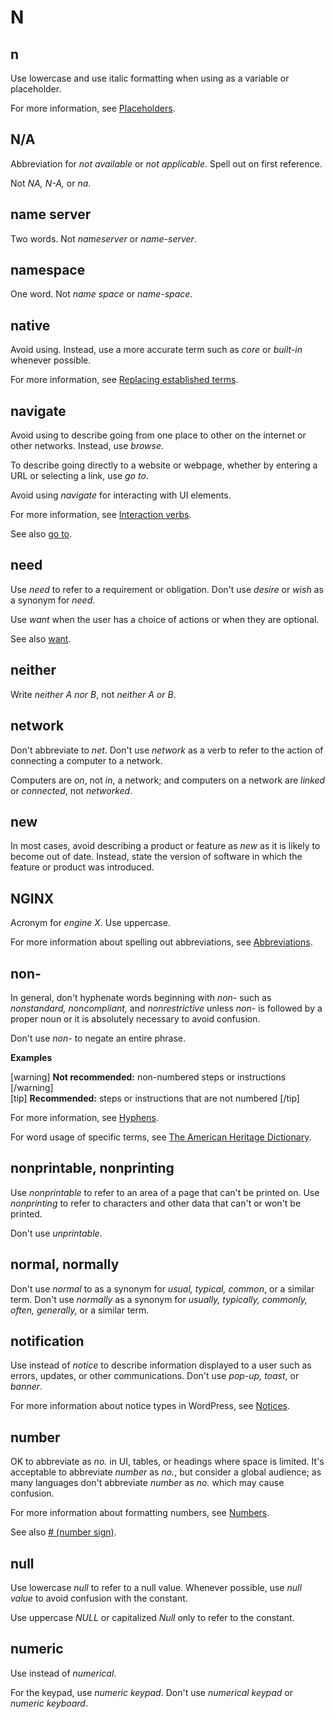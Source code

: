 # N

## n

Use lowercase and use italic formatting when using as a variable or placeholder.

For more information, see [Placeholders](https://make.wordpress.org/docs/style-guide/developer-content/placeholders/).

## N/A

Abbreviation for *not available* or *not applicable*. Spell out on first reference.

Not *NA, N-A,* or *na*.

## name server

Two words. Not *nameserver* or *name-server*.

## namespace

One word. Not *name space* or *name-space*.

## native

Avoid using. Instead, use a more accurate term such as *core* or *built-in* whenever possible.

For more information, see [Replacing established terms](https://make.wordpress.org/docs/style-guide/general-guidelines/inclusivity/#replacing-established-terms).

## navigate

Avoid using to describe going from one place to other on the internet or other networks. Instead, use *browse*.

To describe going directly to a website or webpage, whether by entering a URL or selecting a link, use *go to*.

Avoid using *navigate* for interacting with UI elements.

For more information, see [Interaction verbs](https://make.wordpress.org/docs/style-guide/developer-content/ui-elements/#interaction-verbs).

See also [go to](https://make.wordpress.org/docs/style-guide/word-list/g/#go-to).

## need

Use *need* to refer to a requirement or obligation. Don't use *desire* or *wish* as a synonym for *need*.

Use *want* when the user has a choice of actions or when they are optional.

See also [want](https://make.wordpress.org/docs/style-guide/word-list/w/#want).

## neither

Write *neither A nor B*, not *neither A or B*.

## network

Don't abbreviate to *net*. Don't use *network* as a verb to refer to the action of connecting a computer to a network.

Computers are *on*, not *in*, a network; and computers on a network are *linked* or *connected*, not *networked*.

## new

In most cases, avoid describing a product or feature as *new* as it is likely to become out of date. Instead, state the version of software in which the feature or product was introduced.

## NGINX

Acronym for *engine X*. Use uppercase.

For more information about spelling out abbreviations, see [Abbreviations](https://make.wordpress.org/docs/style-guide/language-grammar/abbreviations/).

## non-

In general, don't hyphenate words beginning with *non-* such as *nonstandard, noncompliant,* and *nonrestrictive* unless *non-* is followed by a proper noun or it is absolutely necessary to avoid confusion.

Don't use *non-* to negate an entire phrase.

**Examples**  

[warning] **Not recommended:** non-numbered steps or instructions [/warning]  
[tip] **Recommended:** steps or instructions that are not numbered [/tip]  

For more information, see [Hyphens](https://make.wordpress.org/docs/style-guide/punctuation/hyphens/).

For word usage of specific terms, see [The American Heritage Dictionary](https://ahdictionary.com/).

## nonprintable, nonprinting

Use *nonprintable* to refer to an area of a page that can't be printed on. Use *nonprinting* to refer to characters and other data that can't or won't be printed.

Don't use *unprintable*.

## normal, normally

Don't use *normal* to as a synonym for *usual, typical, common*, or a similar term. Don't use *normally* as a synonym for *usually, typically, commonly, often, generally,* or a similar term.

## notification

Use instead of *notice* to describe information displayed to a user such as errors, updates, or other communications. Don't use *pop-up, toast*, or *banner*.

For more information about notice types in WordPress, see [Notices](https://make.wordpress.org/docs/style-guide/formatting/notices/).

## number

OK to abbreviate as *no.* in UI, tables, or headings where space is limited. It's acceptable to abbreviate *number* as *no.*, but consider a global audience; as many languages don't abbreviate *number* as *no.* which may cause confusion.

For more information about formatting numbers, see [Numbers](https://make.wordpress.org/docs/style-guide/formatting/numbers/).

See also [# (number sign)](https://make.wordpress.org/docs/style-guide/word-list/symbols/#number-sign).

## null

Use lowercase *null* to refer to a null value. Whenever possible, use *null value* to avoid confusion with the constant.

Use uppercase *NULL* or capitalized *Null* only to refer to the constant.

## numeric

Use instead of *numerical*.

For the keypad, use *numeric keypad*. Don't use *numerical keypad* or *numeric keyboard*.
